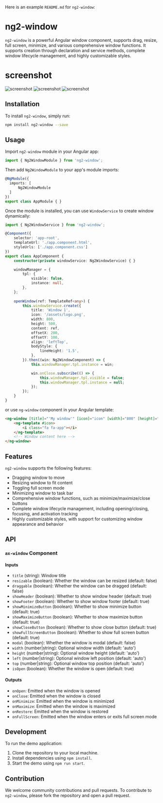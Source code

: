 Here is an example `README.md` for `ng2-window`:

# ng2-window

`ng2-window` is a powerful Angular window component, supports drag, resize, full screen, minimize, and various comprehensive window functions. It supports creation through declaration and service methods, complete window lifecycle management, and highly customizable styles.

# screenshot

![screenshot](https://github.com/ousc/angular-windowx/blob/main/src/assets/default.png?raw=true)
![screenshot](https://github.com/ousc/angular-windowx/blob/main/src/assets/macos.png?raw=true)
![screenshot](https://github.com/ousc/angular-windowx/blob/main/src/assets/dark.png?raw=true)

## Installation

To install `ng2-window`, simply run:

```bash
npm install ng2-window --save
```

## Usage

Import `ng2-window` module in your Angular app:

```typescript
import { Ng2WindowModule } from 'ng2-window';
```

Then add `Ng2WindowModule` to your app's module imports:

```typescript
@NgModule({
  imports: [
      Ng2WindowModule
  ]
})
export class AppModule { }
```

Once the module is installed, you can use `WindowService` to create window dynamically:

```typescript
import { Ng2WindowService } from 'ng2-window';

@Component({
    selector: 'app-root',
    templateUrl: './app.component.html',
    styleUrls: ['./app.component.css']
})
export class AppComponent {
    constructor(private windowService: Ng2WindowService) { }

    windowManager = {
        tpl: {
            visible: false,
            instance: null,
        },
    };
    
    openWindow(ref: TemplateRef<any>) {
        this.windowService.create({
            title: 'Window 1',
            icon: '/assets/logo.png',
            width: 800,
            height: 500,
            content: ref,
            offsetX: 200,
            offsetY: 100,
            align: 'leftTop',
            bodyStyle: {
                lineHeight: '1.5',
            },
        }).then((win: Ng2WindowComponent) => {
            this.windowManager.tpl.instance = win;

            win.onClose.subscribe(() => {
                this.windowManager.tpl.visible = false;
                this.windowManager.tpl.instance = null;
            });
        });
    }
}
```
or use `ng-window` component in your Angular template:

```html
<ng-window [title]="'My window'" [icon]="icon" [width]="800" [height]="600" [offsetX]="100" [offsetY]="100" align="leftTop">
    <ng-template #icon>
        <i class="fa fa-app"></i>
    </ng-template>
    <!-- Window content here -->
</ng-window>
```

## Features

`ng2-window` supports the following features:

- Dragging window to move
- Resizing window to fit content
- Toggling full screen mode
- Minimizing window to task bar
- Comprehensive window functions, such as minimize/maximize/close buttons
- Complete window lifecycle management, including opening/closing, focusing, and activation tracking
- Highly customizable styles, with support for customizing window appearance and behavior

## API

### `ax-window` Component

#### Inputs

- `title` (string): Window title
- `resizable` (boolean): Whether the window can be resized (default: false)
- `draggable` (boolean): Whether the window can be dragged (default: false)
- `showHeader` (boolean): Whether to show window header (default: true)
- `showFooter` (boolean): Whether to show window footer (default: true)
- `showMinimizeButton` (boolean): Whether to show minimize button (default: true)
- `showMaximizeButton` (boolean): Whether to show maximize button (default: true)
- `showCloseButton` (boolean): Whether to show close button (default: true)
- `showFullScreenButton` (boolean): Whether to show full screen button (default: true)
- `modal` (boolean): Whether the window is modal (default: false)
- `width` (number|string): Optional window width (default: 'auto')
- `height` (number|string): Optional window height (default: 'auto')
- `left` (number|string): Optional window left position (default: 'auto')
- `top` (number|string): Optional window top position (default: 'auto')
- `isOpen` (boolean): Whether the window is open (default: true)

#### Outputs

- `onOpen`: Emitted when the window is opened
- `onClose`: Emitted when the window is closed
- `onMinimize`: Emitted when the window is minimized
- `onMaximize`: Emitted when the window is maximized
- `onRestore`: Emitted when the window is restored
- `onFullScreen`: Emitted when the window enters or exits full screen mode

## Development

To run the demo application:

1. Clone the repository to your local machine.
2. Install dependencies using `npm install`.
3. Start the demo using `npm run start`.

## Contribution

We welcome community contributions and pull requests. To contribute to `ng2-window`, please fork the repository and open a pull request.

